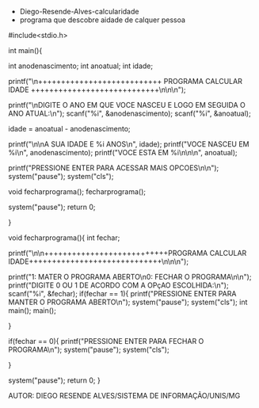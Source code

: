 - Diego-Resende-Alves-calcularidade
- programa que descobre aidade de calquer pessoa

#include<stdio.h>

int main(){

int anodenascimento;
int anoatual;
int idade;

printf("\n+++++++++++++++++++++++++++ PROGRAMA CALCULAR IDADE ++++++++++++++++++++++++++++\n\n\n");

printf("\nDIGITE O ANO EM QUE VOCE NASCEU E LOGO EM SEGUIDA O ANO ATUAL:\n");
scanf("%i", &anodenascimento);
scanf("%i", &anoatual);

idade = anoatual - anodenascimento;

printf("\n\nA SUA IDADE E %i ANOS\n", idade);
printf("VOCE NASCEU EM %i\n", anodenascimento);
printf("VOCE ESTA EM %i\n\n\n", anoatual);

printf("PRESSIONE ENTER PARA ACESSAR MAIS OPCOES\n\n");
system("pause");
system("cls");

void fecharprograma();
fecharprograma();

system("pause");
return 0;

}

void fecharprograma(){
int fechar;

printf("\n\n+++++++++++++++++++++++++++PROGRAMA CALCULAR IDADE+++++++++++++++++++++++++++++\n\n\n");

printf("1: MATER O PROGRAMA ABERTO\n0: FECHAR O PROGRAMA\n\n");
printf("DIGITE 0 OU 1 DE ACORDO COM A OPçAO ESCOLHIDA:\n");
scanf("%i", &fechar);
if(fechar == 1){
printf("PRESSIONE ENTER PARA MANTER O PROGRAMA ABERTO\n");
system("pause");
system("cls");
int main();
main();

}

if(fechar == 0){
printf("PRESSIONE ENTER PARA FECHAR O PROGRAMA\n");
system("pause");
system("cls");

}

system("pause");
return 0;
}



AUTOR: DIEGO RESENDE ALVES/SISTEMA DE INFORMAÇÃO/UNIS/MG
